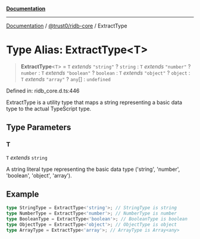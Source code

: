 [**Documentation**](../../../README.md)

***

[Documentation](../../../README.md) / [@trust0/ridb-core](../README.md) / ExtractType

# Type Alias: ExtractType\<T\>

> **ExtractType**\<`T`\> = `T` *extends* `"string"` ? `string` : `T` *extends* `"number"` ? `number` : `T` *extends* `"boolean"` ? `boolean` : `T` *extends* `"object"` ? `object` : `T` *extends* `"array"` ? `any`[] : `undefined`

Defined in: ridb\_core.d.ts:446

ExtractType is a utility type that maps a string representing a basic data type to the actual TypeScript type.

## Type Parameters

### T

`T` *extends* `string`

A string literal type representing the basic data type ('string', 'number', 'boolean', 'object', 'array').

## Example

```ts
type StringType = ExtractType<'string'>; // StringType is string
type NumberType = ExtractType<'number'>; // NumberType is number
type BooleanType = ExtractType<'boolean'>; // BooleanType is boolean
type ObjectType = ExtractType<'object'>; // ObjectType is object
type ArrayType = ExtractType<'array'>; // ArrayType is Array<any>
```
